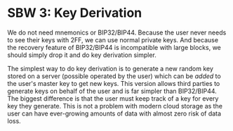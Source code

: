 SBW 3: Key Derivation
====================

We do not need mnemonics or BIP32/BIP44. Because the user never needs to see
their keys with 2FF, we can use normal private keys. And because the recovery
feature of BIP32/BIP44 is incompatible with large blocks, we should simply drop
it and do key derivation simpler.

The simplest way to do key derivation is to generate a new random key stored on
a server (possible operated by the user) which can be *added* to the user's
master key to get new keys. This version allows third parties to generate keys
on behalf of the user and is far simpler than BIP32/BIP44. The biggest
difference is that the user must keep track of a key for every key they
generate. This is not a problem with modern cloud storage as the user can have
ever-growing amounts of data with almost zero risk of data loss.